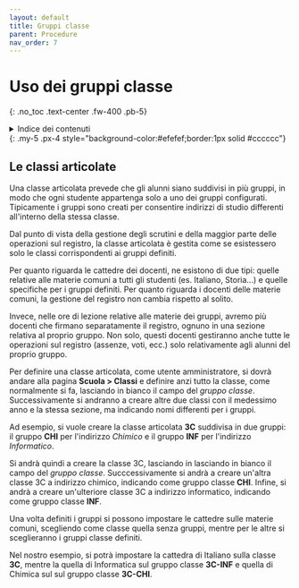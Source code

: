 ```yaml
---
layout: default
title: Gruppi classe
parent: Procedure
nav_order: 7
---
```


# Uso dei gruppi classe
{: .no_toc .text-center .fw-400 .pb-5}

<details markdown="block">
  <summary>Indice dei contenuti</summary>
  {: .text-delta .text-center}
1. TOC
{:toc}
</details>
{: .my-5 .px-4 style="background-color:#efefef;border:1px solid #cccccc"}


## Le classi articolate

Una classe articolata prevede che gli alunni siano suddivisi in più gruppi, in
modo che ogni studente appartenga solo a uno dei gruppi configurati.
Tipicamente i gruppi sono creati per consentire indirizzi di studio differenti all'interno della stessa classe.

Dal punto di vista della gestione degli scrutini e della maggior parte delle operazioni sul registro, la classe articolata è gestita come se esistessero solo le classi corrispondenti ai gruppi definiti.

Per quanto riguarda le cattedre dei docenti, ne esistono di due tipi: quelle relative alle materie comuni a tutti gli studenti (es. Italiano, Storia...) e quelle specifiche per i gruppi definiti.
Per quanto riguarda i docenti delle materie comuni, la gestione del registro non cambia rispetto al solito.

Invece, nelle ore di lezione relative alle materie dei gruppi, avremo più docenti che firmano separatamente il registro, ognuno in una sezione relativa al proprio gruppo.
Non solo, questi docenti gestiranno anche tutte le operazioni sul registro (assenze, voti, ecc.)
solo relativamente agli alunni del proprio gruppo.

Per definire una classe articolata, come utente amministratore, si dovrà andare alla pagina
**Scuola > Classi** e definire anzi tutto la classe, come normalmente si fa, lasciando in bianco il campo del _gruppo classe_.
Successivamente si andranno a creare altre due classi con il medessimo anno e la stessa sezione, ma indicando nomi differenti per i gruppi.

Ad esempio, si vuole creare la classe articolata **3C** suddivisa in due gruppi: il gruppo **CHI** per l'indirizzo _Chimico_ e il gruppo **INF** per l'indirizzo _Informatico_.

Si andrà quindi a creare la classe 3C, lasciando in lasciando in bianco il campo del _gruppo classe_.
Succcessivamente si andrà a creare un'altra classe 3C a indirizzo chimico, indicando come gruppo classe **CHI**.
Infine, si andrà a creare un'ulteriore classe 3C a indirizzo informatico, indicando come gruppo classe **INF**.

Una volta definiti i gruppi si possono impostare le cattedre sulle materie comuni, scegliendo come classe quella senza gruppi, mentre per le altre si sceglieranno i gruppi classe definiti.

Nel nostro esempio, si potrà impostare la cattedra di Italiano sulla classe **3C**, mentre la quella di Informatica sul gruppo classe **3C-INF** e quella di Chimica sul sul gruppo classe **3C-CHI**.
